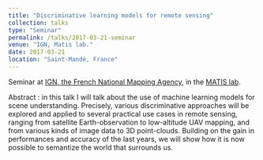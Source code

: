 ```yaml
---
title: "Discriminative learning models for remote sensing"
collection: talks
type: "Seminar"
permalink: /talks/2017-03-21-seminar
venue: "IGN, Matis lab."
date: 2017-03-21
location: "Saint-Mandé, France"
---
```


Seminar at [IGN, the French National Mapping Agency](http://www.ign.fr/), in the [MATIS lab](http://recherche.ign.fr/labos/matis/accueilMATIS_en.php).

Abstract : in this talk I will talk about the use of machine learning models for scene understanding. Precisely, various discriminative approaches will be explored and applied to several practical use cases in remote sensing, ranging from satellite Earth-observation to low-altitude UAV mapping, and from various kinds of image data to 3D point-clouds. Building on the gain in performances and accuracy of the last years, we will show how it is now possible to semantize the world that surrounds us.
